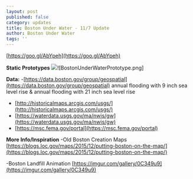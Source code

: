 ```yaml
---
layout: post
published: false
category: updates
title: Boston Under Water - 11/7 Update
author: Boston Under Water
tags: ''
---
```

[https://goo.gl/AbYpeh](https://goo.gl/AbYpeh)

**Static Prototypes**
![]({{site.baseurl}}/assets/BostonUnderWaterPrototype.png)![BostonUnderWaterPrototype.png]


**Data:**
-[https://data.boston.gov/group/geospatial](https://data.boston.gov/group/geospatial)
annual flooding with 9 inch sea level rise & annual flooding with 21 inch sea level rise

- [http://historicalmaps.arcgis.com/usgs/](http://historicalmaps.arcgis.com/usgs/)
- [https://waterdata.usgs.gov/ma/nwis/gw](https://waterdata.usgs.gov/ma/nwis/gw)
- [https://msc.fema.gov/portal](https://msc.fema.gov/portal)


**More Info/Inspiration**
-Old Boston Creation Maps [https://blogs.loc.gov/maps/2015/12/putting-boston-on-the-map/](https://blogs.loc.gov/maps/2015/12/putting-boston-on-the-map/)

-Boston Landfill Animation [https://imgur.com/gallery/0C349u9](https://imgur.com/gallery/0C349u9)
